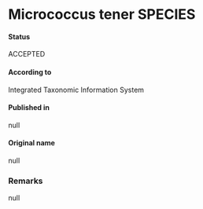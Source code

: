 # Micrococcus tener SPECIES

#### Status
ACCEPTED

#### According to
Integrated Taxonomic Information System

#### Published in
null

#### Original name
null

### Remarks
null